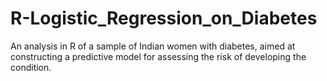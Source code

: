 # R-Logistic_Regression_on_Diabetes
An analysis in R of a sample of Indian women with diabetes, aimed at constructing a predictive model for assessing the risk of developing the condition.
